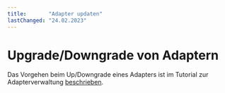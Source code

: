```yaml
---
title:       "Adapter updaten"
lastChanged: "24.02.2023"
---
```


# Upgrade/Downgrade von Adaptern
Das Vorgehen beim Up/Downgrade eines Adapters ist im Tutorial zur Adapterverwaltung [beschrieben](https://www.iobroker.net/#de/documentation/tutorial/adapter.md).
